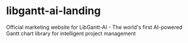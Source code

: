 # libgantt-ai-landing
Official marketing website for LibGantt-AI - The world's first AI-powered Gantt chart library for intelligent project management
